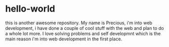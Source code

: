 # hello-world
this is another awesome repository.
My name is Precious, i'm into web development, i have done a couple of cool stuff with the web and plan to do a whole lot more.
I love solving problems and self developmnt which is the main reason i'm into web development in the first place.
